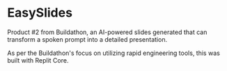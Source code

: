 # EasySlides
Product #2 from Buildathon, an AI-powered slides generated that can transform a spoken prompt into a detailed presentation.

As per the Buildathon's focus on utilizing rapid engineering tools, this was built with Replit Core.
